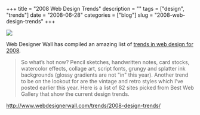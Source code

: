 +++
title = "2008 Web Design Trends"
description = ""
tags = ["design", "trends"]
date = "2008-06-28"
categories = ["blog"]
slug = "2008-web-design-trends"
+++



  <div class="notebook-screenshot"><a href="http://www.webdesignerwall.com/trends/2008-design-trends/"><img src="//konigi.com/media/bluga/wt4866d4ec85dd0_0.jpg"/></a></div><p>Web Designer Wall has compiled an amazing list of <a href="http://www.webdesignerwall.com/trends/2008-design-trends/">trends in web design for 2008</a>.</p>
<blockquote><p>So what’s hot now? Pencil sketches, handwritten notes, card stocks, watercolor effects, collage art, script fonts, grungy and splatter ink backgrounds (glossy gradients are not "in" this year). Another trend to be on the lookout for are the vintage and retro styles which I’ve posted earlier this year. Here is a list of 82 sites picked from Best Web Gallery that show the current design trends.</p></blockquote>
    
  <a href="http://www.webdesignerwall.com/trends/2008-design-trends/">http://www.webdesignerwall.com/trends/2008-design-trends/</a>
